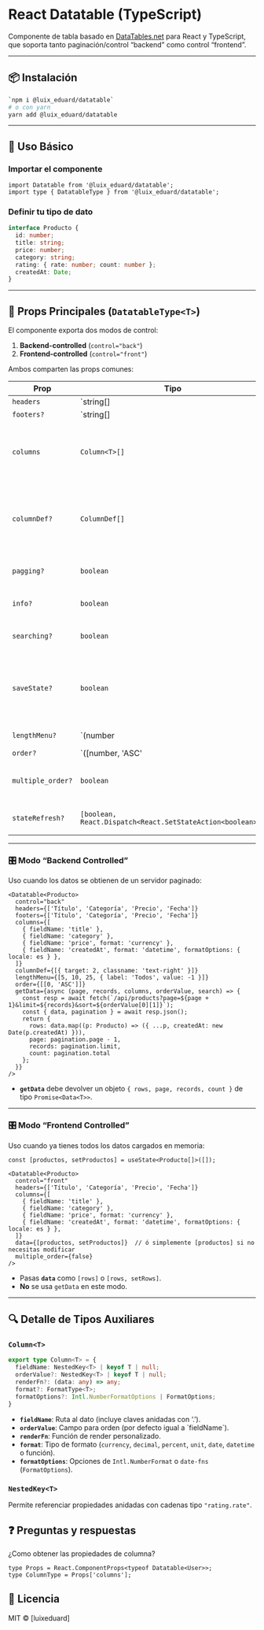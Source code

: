 
# React Datatable (TypeScript)

Componente de tabla basado en [DataTables.net](https://datatables.net/) para React y TypeScript, que soporta tanto paginación/control “backend” como control “frontend”.

---

## 📦 Instalación

```bash
`npm i @luix_eduard/datatable`
# o con yarn
yarn add @luix_eduard/datatable
```
---

## 🚀 Uso Básico

### Importar el componente

```tsx
import Datatable from '@luix_eduard/datatable';
import type { DatatableType } from '@luix_eduard/datatable';
```
### Definir tu tipo de dato

```ts
interface Producto {
  id: number;
  title: string;
  price: number;
  category: string;
  rating: { rate: number; count: number };
  createdAt: Date;
}
```
---

## 🧩 Props Principales (`DatatableType<T>`)

El componente exporta dos modos de control:

1. **Backend-controlled** (`control="back"`)  
2. **Frontend-controlled** (`control="front"`)

Ambos comparten las props comunes:

| Prop            | Tipo                                                                                         | Descripción                                                                                  |
| --------------- | -------------------------------------------------------------------------------------------- | -------------------------------------------------------------------------------------------- |
| `headers`       | `string[] | Headers[][]`                                                                    | Encabezados de columnas. Puede ser un array plano o matriz para múltiples filas de encabezado. |
| `footers?`      | `string[] | Headers[][]`                                                                    | Pie de tabla. Igual estructura que `headers`.                                               |
| `columns`       | `Column<T>[]`                                                                                | Definición de cada columna (campo, formato, render, etc.).                                   |
| `columnDef?`    | `ColumnDef[]`                                                                                | Opciones de configuración de DataTables (visibilidad, orden, clase CSS, etc.).              |
| `pagging?`      | `boolean`                                                                                    | Mostrar controles de paginación.                                                            |
| `info?`         | `boolean`                                                                                    | Mostrar información de registros.                                                           |
| `searching?`    | `boolean`                                                                                    | Habilitar búsqueda interna.                                                                 |
| `saveState?`    | `boolean`                                                                                    | Guardar estado (página, orden, búsqueda) en localStorage.                                    |
| `lengthMenu?`   | `(number | LengthMenu)[]`                                                                   | Opciones de número de filas por página.                                                     |
| `order?`        | `([number, 'ASC'|'DESC'|1|-1] | OrderTable)[]`                                               | Orden por defecto: índice de columna y dirección.                                           |
| `multiple_order?` | `boolean`                                                                                  | Permitir múltiples columnas de orden.                                                       |
| `stateRefresh?` | `[boolean, React.Dispatch<React.SetStateAction<boolean>>]`                                   | Forzar refresco manual.                                                                     |

---

### 🎛️ Modo “Backend Controlled”

Uso cuando los datos se obtienen de un servidor paginado:

```tsx
<Datatable<Producto>
  control="back"
  headers={['Título', 'Categoría', 'Precio', 'Fecha']}
  footers={['Título', 'Categoría', 'Precio', 'Fecha']}
  columns={[
    { fieldName: 'title' },
    { fieldName: 'category' },
    { fieldName: 'price', format: 'currency' },
    { fieldName: 'createdAt', format: 'datetime', formatOptions: { locale: es } },
  ]}
  columnDef={[{ target: 2, classname: 'text-right' }]}
  lengthMenu={[5, 10, 25, { label: 'Todos', value: -1 }]}
  order={[[0, 'ASC']]}
  getData={async (page, records, columns, orderValue, search) => {
    const resp = await fetch(`/api/products?page=${page + 1}&limit=${records}&sort=${orderValue[0][1]}`);
    const { data, pagination } = await resp.json();
    return {
      rows: data.map((p: Producto) => ({ ...p, createdAt: new Date(p.createdAt) })),
      page: pagination.page - 1,
      records: pagination.limit,
      count: pagination.total
    };
  }}
/>
```

- **`getData`** debe devolver un objeto `{ rows, page, records, count }` de tipo `Promise<Data<T>>`.

---

### 🎛️ Modo “Frontend Controlled”

Uso cuando ya tienes todos los datos cargados en memoria:

```tsx
const [productos, setProductos] = useState<Producto[]>([]);

<Datatable<Producto>
  control="front"
  headers={['Título', 'Categoría', 'Precio', 'Fecha']}
  columns={[
    { fieldName: 'title' },
    { fieldName: 'category' },
    { fieldName: 'price', format: 'currency' },
    { fieldName: 'createdAt', format: 'datetime', formatOptions: { locale: es } },
  ]}
  data={[productos, setProductos]}  // ó simplemente [productos] si no necesitas modificar
  multiple_order={false}
/>
```

- Pasas **`data`** como `[rows]` o `[rows, setRows]`.
- **No** se usa `getData` en este modo.

---

## 🔍 Detalle de Tipos Auxiliares

### `Column<T>`

```ts
export type Column<T> = {
  fieldName: NestedKey<T> | keyof T | null;
  orderValue?: NestedKey<T> | keyof T | null;
  renderFn?: (data: any) => any;
  format?: FormatType<T>;
  formatOptions?: Intl.NumberFormatOptions | FormatOptions;
}
```

- **`fieldName`**: Ruta al dato (incluye claves anidadas con ‘.’).
- **`orderValue`**: Campo para orden (por defecto igual a \`fieldName\`).
- **`renderFn`**: Función de render personalizado.
- **`format`**: Tipo de formato (`currency`, `decimal`, `percent`, `unit`, `date`, `datetime` o función).
- **`formatOptions`**: Opciones de `Intl.NumberFormat` o `date-fns` (`FormatOptions`).

### `NestedKey<T>`

Permite referenciar propiedades anidadas con cadenas tipo `"rating.rate"`.


## ❓ Preguntas y respuestas

¿Como obtener las propiedades de columna?
```
type Props = React.ComponentProps<typeof Datatable<User>>;
type ColumnType = Props['columns'];
```

## 📄 Licencia

MIT © [luixeduard]
